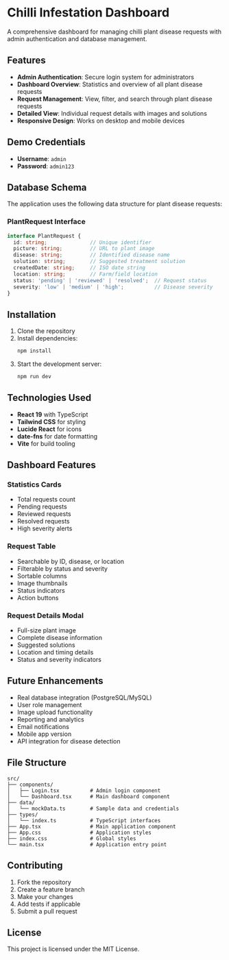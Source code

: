 # Chilli Infestation Dashboard

A comprehensive dashboard for managing chilli plant disease requests with admin authentication and database management.

## Features

- **Admin Authentication**: Secure login system for administrators
- **Dashboard Overview**: Statistics and overview of all plant disease requests
- **Request Management**: View, filter, and search through plant disease requests
- **Detailed View**: Individual request details with images and solutions
- **Responsive Design**: Works on desktop and mobile devices

## Demo Credentials

- **Username**: `admin`
- **Password**: `admin123`

## Database Schema

The application uses the following data structure for plant disease requests:

### PlantRequest Interface
```typescript
interface PlantRequest {
  id: string;              // Unique identifier
  picture: string;         // URL to plant image
  disease: string;         // Identified disease name
  solution: string;        // Suggested treatment solution
  createdDate: string;     // ISO date string
  location: string;        // Farm/field location
  status: 'pending' | 'reviewed' | 'resolved';  // Request status
  severity: 'low' | 'medium' | 'high';          // Disease severity
}
```

## Installation

1. Clone the repository
2. Install dependencies:
   ```bash
   npm install
   ```
3. Start the development server:
   ```bash
   npm run dev
   ```

## Technologies Used

- **React 19** with TypeScript
- **Tailwind CSS** for styling
- **Lucide React** for icons
- **date-fns** for date formatting
- **Vite** for build tooling

## Dashboard Features

### Statistics Cards
- Total requests count
- Pending requests
- Reviewed requests
- Resolved requests
- High severity alerts

### Request Table
- Searchable by ID, disease, or location
- Filterable by status and severity
- Sortable columns
- Image thumbnails
- Status indicators
- Action buttons

### Request Details Modal
- Full-size plant image
- Complete disease information
- Suggested solutions
- Location and timing details
- Status and severity indicators

## Future Enhancements

- Real database integration (PostgreSQL/MySQL)
- User role management
- Image upload functionality
- Reporting and analytics
- Email notifications
- Mobile app version
- API integration for disease detection

## File Structure

```
src/
├── components/
│   ├── Login.tsx          # Admin login component
│   └── Dashboard.tsx      # Main dashboard component
├── data/
│   └── mockData.ts        # Sample data and credentials
├── types/
│   └── index.ts           # TypeScript interfaces
├── App.tsx                # Main application component
├── App.css                # Application styles
├── index.css              # Global styles
└── main.tsx               # Application entry point
```

## Contributing

1. Fork the repository
2. Create a feature branch
3. Make your changes
4. Add tests if applicable
5. Submit a pull request

## License

This project is licensed under the MIT License.
